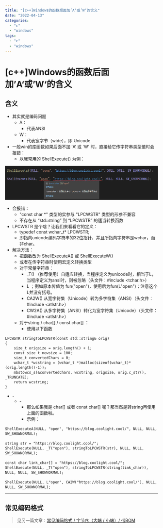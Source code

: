 ```yaml
---
title: "[c++]Windows的函数后面加’A‘或’W‘的含义"
date: "2022-04-13"
categories: 
  - "c"
  - "windows"
tags: 
  - "c"
  - "windows"
---
```

# [c++]Windows的函数后面加’A‘或’W‘的含义

## 含义

- 其实就是编码问题
    - A：
        - 代表ANSI
    - W：
        - 代表宽字节（wide），即 Unicode
- 一般win的库函数如果后面不加 ’A‘ 或 'W' 时，直接给它传字符串类型值时会报错：
    - 以我常用的 ShellExecute() 为例：

![](images/image-6.png)

- 会报错：
    - "const char \*" 类型的实参与 "LPCWSTR" 类型的形参不兼容
    - 不存在从 “std::string” 到 “LPCWSTR” 的适当转换函数
- LPCWSTR 是个啥？让我们来看看它的定义：
    - typedef const wchar\_t\* LPCWSTR;
    - 即指向unicode编码字符串的32位指针，并且所指向字符串是wchar，而非char。
- 解决方法：
    - 把函数改为 ShellExecuteA() 或 ShellExecuteW()
    - 或者在传字符串时使用宏定义转换类型
    - 对于常量字符串：
        - \_T() （推荐使用）自适应转换，当程序定义为unicode时，相当于L，当程序定义为ansi时，则被忽略（头文件：#include <tchar.h>）
        - L ；例如原本传值为 fun("open")，使用后为fun(L"open")；注意这个L并没有括号。
        - CA2W() 从宽字符集（Unicode）转为多字符集（ANSI）（头文件：#include <atlstr.h>）
        - CW2A() 从多字符集（ANSI）转化为宽字符集（Unicode）（头文件：#include <atlstr.h>）
    - 对于string / char\[\] / const char\[\] ：
        - 使用以下函数

```
LPCWSTR stringToLPCWSTR(const std::string& orig)
{
    size_t origsize = orig.length() + 1;
    const size_t newsize = 100;
    size_t convertedChars = 0;
    wchar_t *wcstring = (wchar_t *)malloc(sizeof(wchar_t)*(orig.length()-1));
    mbstowcs_s(&convertedChars, wcstring, origsize, orig.c_str(), _TRUNCATE);
    return wcstring;
}
```

- \-
    - \-
        - 那么如果我是 char\[\] 或者 const char\[\] 呢？那当然是转string再使用上面的函数啦。
        - 示例：

```
ShellExecuteA(NULL, "open", "https://blog.coolight.cool/", NULL, NULL, SW_SHOWNORMAL);

string str = "https://blog.coolight.cool/";
ShellExecute(NULL, _T("open"), stringToLPCWSTR(str), NULL, NULL, SW_SHOWNORMAL);

const char link_char[] = "https://blog.coolight.cool/";
ShellExecute(NULL, _T("open"), stringToLPCWSTR(string(link_char)), NULL, NULL, SW_SHOWNORMAL);

ShellExecute(NULL, L"open", CA2W("https://blog.coolight.cool/"), NULL, NULL, SW_SHOWNORMAL);
```

* * *

## 常见编码格式

> 见另一篇文章：[常见编码格式 / 字节序（大端 / 小端）/ 带BOM](https://blog.coolight.cool/?p=633)

